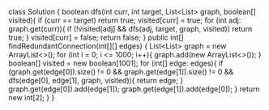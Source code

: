 class Solution {
boolean dfs(int curr, int target, List<List<Integer>> graph, boolean[] visited){
if (curr == target)
return true;
visited[curr] = true;
for (int adj: graph.get(curr)){
if (!visited[adj] && dfs(adj, target, graph, visited))
return true;
}
visited[curr] = false;
return false;
}
public int[] findRedundantConnection(int[][] edges) {
List<List<Integer>> graph = new ArrayList<>();
for (int i = 0; i <= 1000; i++){
graph.add(new ArrayList<>());
}
boolean[] visited = new boolean[1001];
for (int[] edge: edges){
if (graph.get(edge[0]).size() != 0  && graph.get(edge[1]).size() != 0 && dfs(edge[0], edge[1], graph, visited)){
return edge;
}
graph.get(edge[0]).add(edge[1]);
graph.get(edge[1]).add(edge[0]);
}
return new int[2];
}
}
